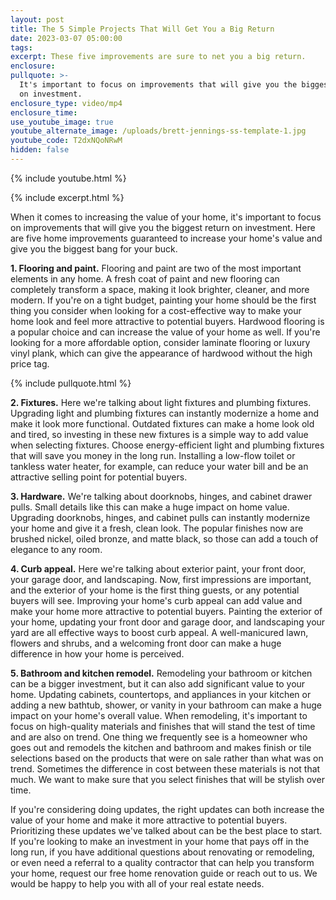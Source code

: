 ```yaml
---
layout: post
title: The 5 Simple Projects That Will Get You a Big Return
date: 2023-03-07 05:00:00
tags:
excerpt: These five improvements are sure to net you a big return.
enclosure:
pullquote: >-
  It's important to focus on improvements that will give you the biggest return
  on investment.
enclosure_type: video/mp4
enclosure_time:
use_youtube_image: true
youtube_alternate_image: /uploads/brett-jennings-ss-template-1.jpg
youtube_code: T2dxNQoNRwM
hidden: false
---
```

{% include youtube.html %}

{% include excerpt.html %}

When it comes to increasing the value of your home, it's important to focus on improvements that will give you the biggest return on investment. Here are five home improvements guaranteed to increase your home's value and give you the biggest bang for your buck.&nbsp;

**1\. Flooring and paint.** Flooring and paint are two of the most important elements in any home. A fresh coat of paint and new flooring can completely transform a space, making it look brighter, cleaner, and more modern. If you're on a tight budget, painting your home should be the first thing you consider when looking for a cost-effective way to make your home look and feel more attractive to potential buyers. Hardwood flooring is a popular choice and can increase the value of your home as well. If you're looking for a more affordable option, consider laminate flooring or luxury vinyl plank, which can give the appearance of hardwood without the high price tag.

{% include pullquote.html %}

**2\. Fixtures.** Here we're talking about light fixtures and plumbing fixtures. Upgrading light and plumbing fixtures can instantly modernize a home and make it look more functional. Outdated fixtures can make a home look old and tired, so investing in these new fixtures is a simple way to add value when selecting fixtures. Choose energy-efficient light and plumbing fixtures that will save you money in the long run. Installing a low-flow toilet or tankless water heater, for example, can reduce your water bill and be an attractive selling point for potential buyers.

**3\. Hardware.** We're talking about doorknobs, hinges, and cabinet drawer pulls. Small details like this can make a huge impact on home value. Upgrading doorknobs, hinges, and cabinet pulls can instantly modernize your home and give it a fresh, clean look. The popular finishes now are brushed nickel, oiled bronze, and matte black, so those can add a touch of elegance to any room.

**4\. Curb appeal.** Here we're talking about exterior paint, your front door, your garage door, and landscaping. Now, first impressions are important, and the exterior of your home is the first thing guests, or any potential buyers will see. Improving your home's curb appeal can add value and make your home more attractive to potential buyers. Painting the exterior of your home, updating your front door and garage door, and landscaping your yard are all effective ways to boost curb appeal. A well-manicured lawn, flowers and shrubs, and a welcoming front door can make a huge difference in how your home is perceived.

**5\. Bathroom and kitchen remodel.** Remodeling your bathroom or kitchen can be a bigger investment, but it can also add significant value to your home. Updating cabinets, countertops, and appliances in your kitchen or adding a new bathtub, shower, or vanity in your bathroom can make a huge impact on your home's overall value. When remodeling, it's important to focus on high-quality materials and finishes that will stand the test of time and are also on trend. One thing we frequently see is a homeowner who goes out and remodels the kitchen and bathroom and makes finish or tile selections based on the products that were on sale rather than what was on trend. Sometimes the difference in cost between these materials is not that much. We want to make sure that you select finishes that will be stylish over time.

If you're considering doing updates, the right updates can both increase the value of your home and make it more attractive to potential buyers. Prioritizing these updates we've talked about can be the best place to start. If you're looking to make an investment in your home that pays off in the long run, if you have additional questions about renovating or remodeling, or even need a referral to a quality contractor that can help you transform your home, request our free home renovation guide or reach out to us. We would be happy to help you with all of your real estate needs.